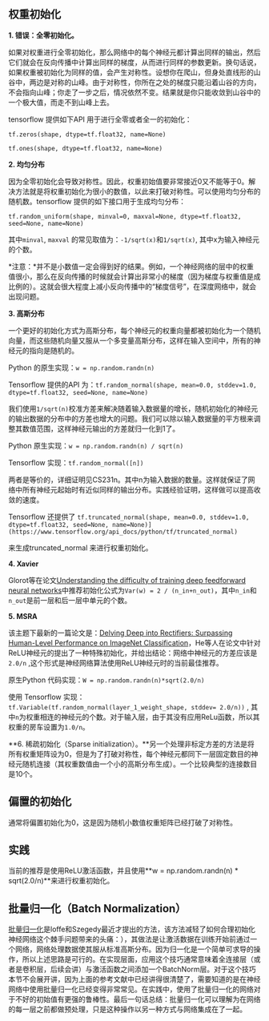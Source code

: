 ## 权重初始化

**1. 错误：全零初始化。**

如果对权重进行全零初始化，那么网络中的每个神经元都计算出同样的输出，然后它们就会在反向传播中计算出同样的梯度，从而进行同样的参数更新。换句话说，如果权重被初始化为同样的值，会产生对称性。设想你在爬山，但身处直线形的山谷中，两边是对称的山峰。由于对称性，你所在之处的梯度只能沿着山谷的方向，不会指向山峰；你走了一步之后，情况依然不变。结果就是你只能收敛到山谷中的一个极大值，而走不到山峰上去。

tensorflow 提供如下API 用于进行全零或者全一的初始化：

`tf.zeros(shape, dtype=tf.float32, name=None)`

`tf.ones(shape, dtype=tf.float32, name=None)`

**2. 均匀分布**

因为全零初始化会导致对称性。因此，权重初始值要非常接近0又不能等于0。解决方法就是将权重初始化为很小的数值，以此来打破对称性。可以使用均匀分布的随机数。tensorflow 提供的如下接口用于生成均匀分布：

`tf.random_uniform(shape, minval=0, maxval=None, dtype=tf.float32, seed=None, name=None)`

其中`minval`, `maxval` 的常见取值为：`-1/sqrt(x)`和`1/sqrt(x)`, 其中x为输入神经元的个数。

*注意：*并不是小数值一定会得到好的结果。例如，一个神经网络的层中的权重值很小，那么在反向传播的时候就会计算出非常小的梯度（因为梯度与权重值是成比例的）。这就会很大程度上减小反向传播中的“梯度信号”，在深度网络中，就会出现问题。

**3. 高斯分布**

一个更好的初始化方式为高斯分布，每个神经元的权重向量都被初始化为一个随机向量，而这些随机向量又服从一个多变量高斯分布，这样在输入空间中，所有的神经元的指向是随机的。

Python 的原生实现：`w = np.random.randn(n)`

Tensorflow 提供的API 为：`tf.random_normal(shape, mean=0.0, stddev=1.0, dtype=tf.float32, seed=None, name=None)`



我们使用`1/sqrt(n)`校准方差来解决随着输入数据量的增长，随机初始化的神经元的输出数据的分布中的方差也增大的问题。我们可以除以输入数据量的平方根来调整其数值范围，这样神经元输出的方差就归一化到1了。

Python 原生实现：`w = np.random.randn(n) / sqrt(n)`

Tensorflow 实现：`tf.random_normal([n])`

两者是等价的，详细证明见CS231n。其中n为输入数据的数量。这样就保证了网络中所有神经元起始时有近似同样的输出分布。实践经验证明，这样做可以提高收敛的速度。



Tensorflow 还提供了 `tf.truncated_normal(shape, mean=0.0, stddev=1.0, dtype=tf.float32, seed=None, name=None)](https://www.tensorflow.org/api_docs/python/tf/truncated_normal)`

来生成truncated_normal 来进行权重初始化。



**4. Xavier**

Glorot等在论文[Understanding the difficulty of training deep feedforward neural networks](https://link.zhihu.com/?target=http%3A//jmlr.org/proceedings/papers/v9/glorot10a/glorot10a.pdf)中推荐初始化公式为`Var(w) = 2 / (n_in+n_out)`，其中`n_in`和`n_out`是前一层和后一层中单元的个数。



**5. MSRA**

该主题下最新的一篇论文是：[Delving Deep into Rectifiers: Surpassing Human-Level Performance on ImageNet Classification](https://link.zhihu.com/?target=http%3A//arxiv-web3.library.cornell.edu/abs/1502.01852)，He等人在论文中针对ReLU神经元的提出了一种特殊初始化，并给出结论：网络中神经元的方差应该是`2.0/n` ,这个形式是神经网络算法使用ReLU神经元时的当前最佳推荐。

原生Python 代码实现：`W = np.random.randn(n)*sqrt(2.0/n)`

使用 Tensorflow 实现：`    tf.Variable(tf.random_normal(layer_1_weight_shape, stddev= 2.0/n))` , 其中`n`为权重相连的神经元的个数。对于输入层，由于其没有应用ReLu函数，所以其权重的房车设置为`1.0/n`。



**6. 稀疏初始化（Sparse initialization）。**另一个处理非标定方差的方法是将所有权重矩阵设为0，但是为了打破对称性，每个神经元都同下一层固定数目的神经元随机连接（其权重数值由一个小的高斯分布生成）。一个比较典型的连接数目是10个。

## 偏置的初始化

通常将偏置初始化为0，这是因为随机小数值权重矩阵已经打破了对称性。

## 实践

当前的推荐是使用ReLU激活函数，并且使用**w = np.random.randn(n) \* sqrt(2.0/n)**来进行权重初始化。



## 批量归一化（Batch Normalization）

[批量归一化](https://link.zhihu.com/?target=http%3A//arxiv.org/abs/1502.03167)是loffe和Szegedy最近才提出的方法，该方法减轻了如何合理初始化神经网络这个棘手问题带来的头痛：），其做法是让激活数据在训练开始前通过一个网络，网络处理数据使其服从标准高斯分布。因为归一化是一个简单可求导的操作，所以上述思路是可行的。在实现层面，应用这个技巧通常意味着全连接层（或者是卷积层，后续会讲）与激活函数之间添加一个BatchNorm层。对于这个技巧本节不会展开讲，因为上面的参考文献中已经讲得很清楚了，需要知道的是在神经网络中使用批量归一化已经变得非常常见。在实践中，使用了批量归一化的网络对于不好的初始值有更强的鲁棒性。最后一句话总结：批量归一化可以理解为在网络的每一层之前都做预处理，只是这种操作以另一种方式与网络集成在了一起。